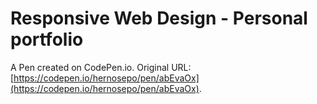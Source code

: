 # Responsive Web Design - Personal portfolio

A Pen created on CodePen.io. Original URL: [https://codepen.io/hernosepo/pen/abEvaOx](https://codepen.io/hernosepo/pen/abEvaOx).

